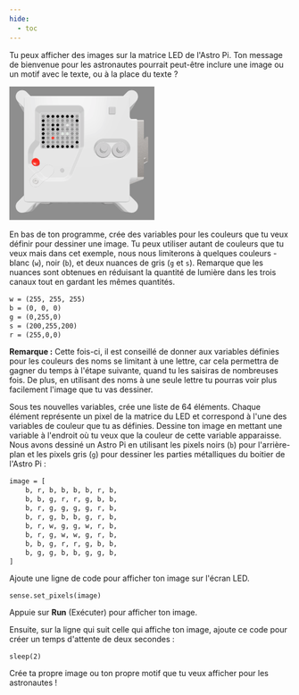```yaml
---
hide:
  - toc
---
```


Tu peux afficher des images sur la matrice LED de l'Astro Pi. Ton message de bienvenue pour les astronautes pourrait peut-être inclure une image ou un motif avec le texte, ou à la place du texte ?

![Une capture d'écran de la fenêtre de l'émulateur montrant l'unité de vol avec la matrice de LED affichant une image de l'unité de vol elle-même](images/fu-pic.png)

En bas de ton programme, crée des variables pour les couleurs que tu veux définir pour dessiner une image. Tu peux utiliser autant de couleurs que tu veux mais dans cet exemple, nous nous limiterons à quelques couleurs - blanc (`w`), noir (`b`), et deux nuances de gris (`g` et `s`). Remarque que les nuances sont obtenues en réduisant la quantité de lumière dans les trois canaux tout en gardant les mêmes quantités.

    w = (255, 255, 255)
    b = (0, 0, 0)
    g = (0,255,0)
    s = (200,255,200)
    r = (255,0,0)

**Remarque :** Cette fois-ci, il est conseillé de donner aux variables définies pour les couleurs des noms se limitant à une lettre, car cela permettra de gagner du temps à l'étape suivante, quand tu les saisiras de nombreuses fois. De plus, en utilisant des noms à une seule lettre tu pourras voir plus facilement l'image que tu vas dessiner.

Sous tes nouvelles variables, crée une liste de 64 éléments. Chaque élément représente un pixel de la matrice du LED et correspond à l'une des variables de couleur que tu as définies. Dessine ton image en mettant une variable à l'endroit où tu veux que la couleur de cette variable apparaisse. Nous avons dessiné un Astro Pi en utilisant les pixels noirs (`b`) pour l'arrière-plan et les pixels gris (`g`) pour dessiner les parties métalliques du boitier de l'Astro Pi :

    image = [
        b, r, b, b, b, b, r, b,
        b, b, g, r, r, g, b, b,
        b, r, g, g, g, g, r, b,
        b, r, g, b, b, g, r, b,
        b, r, w, g, g, w, r, b,
        b, r, g, w, w, g, r, b,
        b, b, g, r, r, g, b, b,
        b, g, g, b, b, g, g, b,
    ]

Ajoute une ligne de code pour afficher ton image sur l'écran LED.

    sense.set_pixels(image)

Appuie sur **Run** (Exécuter) pour afficher ton image.

Ensuite, sur la ligne qui suit celle qui affiche ton image, ajoute ce code pour créer un temps d'attente de deux secondes :

    sleep(2)

Crée ta propre image ou ton propre motif que tu veux afficher pour les astronautes !
